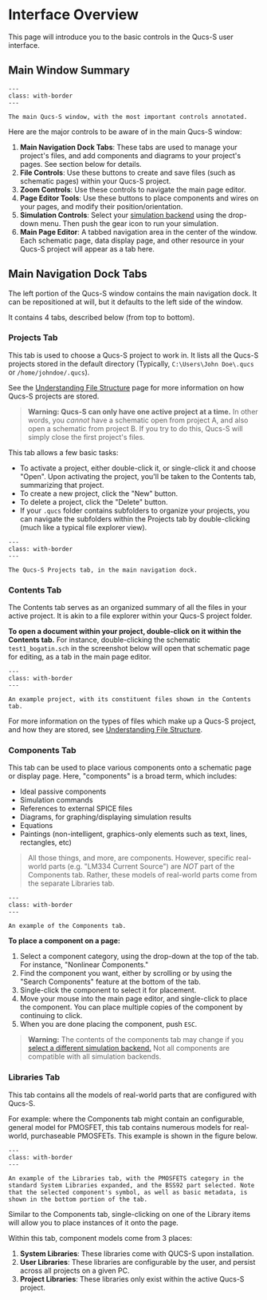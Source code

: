 # Interface Overview

This page will introduce you to the basic controls in the Qucs-S user interface.

## Main Window Summary

```{figure} /getting-started/images/main-ui-diagram.drawio.png
---
class: with-border
---

The main Qucs-S window, with the most important controls annotated.
```

Here are the major controls to be aware of in the main Qucs-S window:
1. **Main Navigation Dock Tabs**: These tabs are used to manage your project's files, and add components and diagrams to your project's pages. See section below for details.
2. **File Controls**: Use these buttons to create and save files (such as schematic pages) within your Qucs-S project.
3. **Zoom Controls**: Use these controls to navigate the main page editor.
4. **Page Editor Tools**: Use these buttons to place components and wires on your pages, and modify their position/orientation.
5. **Simulation Controls**: Select your [simulation backend](/getting-started/choosing-a-sim-kernel) using the drop-down menu. Then push the gear icon to run your simulation.
6. **Main Page Editor**: A tabbed navigation area in the center of the window. Each schematic page, data display page, and other resource in your Qucs-S project will appear as a tab here.

## Main Navigation Dock Tabs

The left portion of the Qucs-S window contains the main navigation dock. It can be repositioned at will, but it defaults to the left side of the window.

It contains 4 tabs, described below (from top to bottom).

### Projects Tab

This tab is used to choose a Qucs-S project to work in. It lists all the Qucs-S projects stored in the default directory (Typically, ``C:\Users\John Doe\.qucs`` or ``/home/johndoe/.qucs``).

See the [Understanding File Structure](/getting-started/understanding-file-structure) page for more information on how Qucs-S projects are stored.

> **Warning: Qucs-S can only have one active project at a time.** In other words, you _cannot_ have a schematic open from project A, and also open a schematic from project B. If you try to do this, Qucs-S will simply close the first project's files.

This tab allows a few basic tasks:
* To activate a project, either double-click it, or single-click it and choose "Open". Upon activating the project, you'll be taken to the Contents tab, summarizing that project.
* To create a new project, click the "New" button.
* To delete a project, click the "Delete" button.
* If your ``.qucs`` folder contains subfolders to organize your projects, you can navigate the subfolders within the Projects tab by double-clicking (much like a typical file explorer view).

```{figure} /getting-started/images/projects-tab.png
---
class: with-border
---

The Qucs-S Projects tab, in the main navigation dock.
```

### Contents Tab

The Contents tab serves as an organized summary of all the files in your active project. It is akin to a file explorer within your Qucs-S project folder.

**To open a document within your project, double-click on it within the Contents tab.** For instance, double-clicking the schematic ``test1_bogatin.sch`` in the screenshot below will open that schematic page for editing, as a tab in the main page editor.

```{figure} /getting-started/images/contents-tab.png
---
class: with-border
---

An example project, with its constituent files shown in the Contents tab.
```

For more information on the types of files which make up a Qucs-S project, and how they are stored, see [Understanding File Structure](/getting-started/understanding-file-structure).

### Components Tab

This tab can be used to place various components onto a schematic page or display page. Here, "components" is a broad term, which includes:

* Ideal passive components
* Simulation commands
* References to external SPICE files
* Diagrams, for graphing/displaying simulation results
* Equations
* Paintings (non-intelligent, graphics-only elements such as text, lines, rectangles, etc)

> All those things, and more, are components. However, specific real-world parts (e.g. "LM334 Current Source") are _NOT_ part of the Components tab. Rather, these models of real-world parts come from the separate Libraries tab.

```{figure} /getting-started/images/components-tab.png
---
class: with-border
---

An example of the Components tab.
```

**To place a component on a page:**
1. Select a component category, using the drop-down at the top of the tab. For instance, "Nonlinear Components."
2. Find the component you want, either by scrolling or by using the "Search Components" feature at the bottom of the tab.
3. Single-click the component to select it for placement.
4. Move your mouse into the main page editor, and single-click to place the component. You can place multiple copies of the component by continuing to click.
5. When you are done placing the component, push ``ESC``.

> **Warning:** The contents of the components tab may change if you [select a different simulation backend.](/getting-started/choosing-a-sim-kernel) Not all components are compatible with all simulation backends.

### Libraries Tab

This tab contains all the models of real-world parts that are configured with Qucs-S.

For example: where the Components tab might contain an configurable, general model for PMOSFET, this tab contains numerous models for real-world, purchaseable PMOSFETs. This example is shown in the figure below.

```{figure} /getting-started/images/libraries-tab.png
---
class: with-border
---

An example of the Libraries tab, with the PMOSFETS category in the standard System Libraries expanded, and the BSS92 part selected. Note that the selected component's symbol, as well as basic metadata, is shown in the bottom portion of the tab.
```

Similar to the Components tab, single-clicking on one of the Library items will allow you to place instances of it onto the page.

Within this tab, component models come from 3 places:
1. **System Libraries**: These libraries come with QUCS-S upon installation.
2. **User Libraries**: These libraries are configurable by the user, and persist across all projects on a given PC.
3. **Project Libraries**: These libraries only exist within the active Qucs-S project.